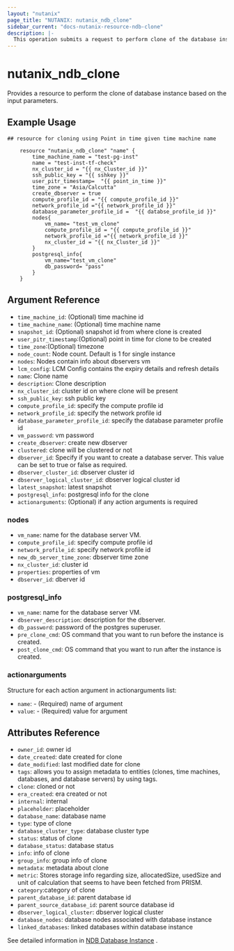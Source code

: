 ```yaml
---
layout: "nutanix"
page_title: "NUTANIX: nutanix_ndb_clone"
sidebar_current: "docs-nutanix-resource-ndb-clone"
description: |-
  This operation submits a request to perform clone of the database instance in Nutanix database service (NDB).
---
```


# nutanix_ndb_clone

Provides a resource to perform the clone of database instance based on the input parameters. 

## Example Usage

```hcl
## resource for cloning using Point in time given time machine name

    resource "nutanix_ndb_clone" "name" {
        time_machine_name = "test-pg-inst"
        name = "test-inst-tf-check"
        nx_cluster_id = "{{ nx_Cluster_id }}"
        ssh_public_key = "{{ sshkey }}"
        user_pitr_timestamp=  "{{ point_in_time }}"
        time_zone = "Asia/Calcutta"
        create_dbserver = true
        compute_profile_id = "{{ compute_profile_id }}"
        network_profile_id ="{{ network_profile_id }}"
        database_parameter_profile_id =  "{{ databse_profile_id }}"
        nodes{
            vm_name= "test_vm_clone"
            compute_profile_id = "{{ compute_profile_id }}"
            network_profile_id ="{{ network_profile_id }}"
            nx_cluster_id = "{{ nx_Cluster_id }}"
        }
        postgresql_info{
            vm_name="test_vm_clone"
            db_password= "pass"
        }
    }
```

## Argument Reference

* `time_machine_id`: (Optional) time machine id 
* `time_machine_name`: (Optional) time machine name
* `snapshot_id`: (Optional) snapshot id from where clone is created
* `user_pitr_timestamp`:(Optional) point in time for clone to be created
* `time_zone`:(Optional) timezone
* `node_count`: Node count. Default is 1 for single instance
* `nodes`: Nodes contain info about dbservers vm
* `lcm_config`: LCM Config contains the expiry details and refresh details
* `name`: Clone name
* `description`: Clone description
* `nx_cluster_id`: cluster id on where clone will be present
* `ssh_public_key`: ssh public key
* `compute_profile_id`: specify the compute profile id
* `network_profile_id`: specify the network profile id
* `database_parameter_profile_id`: specify the database parameter profile id
* `vm_password`: vm password
* `create_dbserver`: create new dbserver
* `clustered`: clone will be clustered or not
* `dbserver_id`: Specify if you want to create a database server. This value can be set to true or false as required.
* `dbserver_cluster_id`: dbserver cluster id
* `dbserver_logical_cluster_id`: dbserver logical cluster id
* `latest_snapshot`: latest snapshot 
* `postgresql_info`: postgresql info for the clone
* `actionarguments`: (Optional) if any action arguments is required

### nodes

* `vm_name`: name for the database server VM.
* `compute_profile_id`: specify compute profile id
* `network_profile_id`: specify network profile id
* `new_db_server_time_zone`: dbserver time zone
* `nx_cluster_id`: cluster id
* `properties`: properties of vm
* `dbserver_id`: dberver id

### postgresql_info

* `vm_name`: name for the database server VM.
* `dbserver_description`: description for the dbserver.
* `db_password`:  password of the postgres superuser.
* `pre_clone_cmd`:  OS command that you want to run before the instance is created.
* `post_clone_cmd`: OS command that you want to run after the instance is created.

### actionarguments

Structure for each action argument in actionarguments list:

* `name`: - (Required) name of argument
* `value`: - (Required) value for argument


## Attributes Reference

* `owner_id`: owner id
* `date_created`: date created for clone
* `date_modified`: last modified date for clone
* `tags`: allows you to assign metadata to entities (clones, time machines, databases, and database servers) by using tags.
* `clone`: cloned or not
* `era_created`: era created or not
* `internal`: internal
* `placeholder`: placeholder
* `database_name`: database name
* `type`: type of clone
* `database_cluster_type`: database cluster type
* `status`: status of clone
* `database_status`: database status 
* `info`: info of clone
* `group_info`: group info of clone
* `metadata`: metadata about clone
* `metric`: Stores storage info regarding size, allocatedSize, usedSize and unit of calculation that seems to have been fetched from PRISM.
* `category`:category of clone
* `parent_database_id`: parent database id
* `parent_source_database_id`: parent source database id
* `dbserver_logical_cluster`: dbserver logical cluster
* `database_nodes`: database nodes associated with database instance 
* `linked_databases`: linked databases within database instance


See detailed information in [NDB Database Instance](https://www.nutanix.dev/api_references/ndb/#/9a50106e42347-create-clone-using-given-time-machine) .


